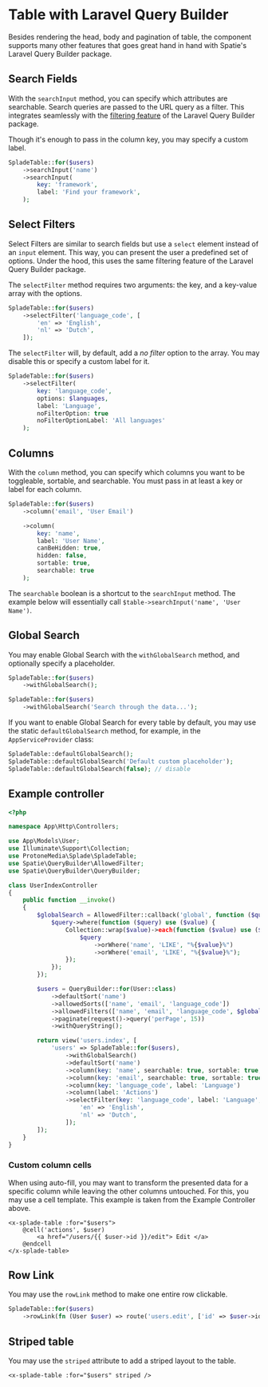 # Table with Laravel Query Builder

Besides rendering the head, body and pagination of table, the component supports many other features that goes great hand in hand with Spatie's Laravel Query Builder package.

## Search Fields

With the `searchInput` method, you can specify which attributes are searchable. Search queries are passed to the URL query as a filter. This integrates seamlessly with the [filtering feature](https://spatie.be/docs/laravel-query-builder/v5/features/filtering) of the Laravel Query Builder package.

Though it's enough to pass in the column key, you may specify a custom label.

```php
SpladeTable::for($users)
    ->searchInput('name')
    ->searchInput(
        key: 'framework',
        label: 'Find your framework',
    );
```

## Select Filters

Select Filters are similar to search fields but use a `select` element instead of an `input` element. This way, you can present the user a predefined set of options. Under the hood, this uses the same filtering feature of the Laravel Query Builder package.

The `selectFilter` method requires two arguments: the key, and a key-value array with the options.

```php
SpladeTable::for($users)
    ->selectFilter('language_code', [
        'en' => 'English',
        'nl' => 'Dutch',
    ]);
```

The `selectFilter` will, by default, add a *no filter* option to the array. You may disable this or specify a custom label for it.

```php
SpladeTable::for($users)
    ->selectFilter(
        key: 'language_code',
        options: $languages,
        label: 'Language',
        noFilterOption: true
        noFilterOptionLabel: 'All languages'
    );
```


## Columns

With the `column` method, you can specify which columns you want to be toggleable, sortable, and searchable. You must pass in at least a key or label for each column.

```php
SpladeTable::for($users)
    ->column('email', 'User Email')

    ->column(
        key: 'name',
        label: 'User Name',
        canBeHidden: true,
        hidden: false,
        sortable: true,
        searchable: true
    );
```

The `searchable` boolean is a shortcut to the `searchInput` method. The example below will essentially call `$table->searchInput('name', 'User Name')`.

## Global Search

You may enable Global Search with the `withGlobalSearch` method, and optionally specify a placeholder.

```php
SpladeTable::for($users)
    ->withGlobalSearch();

SpladeTable::for($users)
    ->withGlobalSearch('Search through the data...');
```

If you want to enable Global Search for every table by default, you may use the static `defaultGlobalSearch` method, for example, in the `AppServiceProvider` class:

```php
SpladeTable::defaultGlobalSearch();
SpladeTable::defaultGlobalSearch('Default custom placeholder');
SpladeTable::defaultGlobalSearch(false); // disable
```

## Example controller

```php
<?php

namespace App\Http\Controllers;

use App\Models\User;
use Illuminate\Support\Collection;
use ProtoneMedia\Splade\SpladeTable;
use Spatie\QueryBuilder\AllowedFilter;
use Spatie\QueryBuilder\QueryBuilder;

class UserIndexController
{
    public function __invoke()
    {
        $globalSearch = AllowedFilter::callback('global', function ($query, $value) {
            $query->where(function ($query) use ($value) {
                Collection::wrap($value)->each(function ($value) use ($query) {
                    $query
                        ->orWhere('name', 'LIKE', "%{$value}%")
                        ->orWhere('email', 'LIKE', "%{$value}%");
                });
            });
        });

        $users = QueryBuilder::for(User::class)
            ->defaultSort('name')
            ->allowedSorts(['name', 'email', 'language_code'])
            ->allowedFilters(['name', 'email', 'language_code', $globalSearch])
            ->paginate(request()->query('perPage', 15))
            ->withQueryString();

        return view('users.index', [
            'users' => SpladeTable::for($users),
                ->withGlobalSearch()
                ->defaultSort('name')
                ->column(key: 'name', searchable: true, sortable: true, canBeHidden: false)
                ->column(key: 'email', searchable: true, sortable: true)
                ->column(key: 'language_code', label: 'Language')
                ->column(label: 'Actions')
                ->selectFilter(key: 'language_code', label: 'Language', options: [
                    'en' => 'English',
                    'nl' => 'Dutch',
                ]);
        ]);
    }
}
```

### Custom column cells

When using auto-fill, you may want to transform the presented data for a specific column while leaving the other columns untouched. For this, you may use a cell template. This example is taken from the Example Controller above.

```blade
<x-splade-table :for="$users">
    @cell('actions', $user)
        <a href="/users/{{ $user->id }}/edit"> Edit </a>
    @endcell
</x-splade-table>
```

## Row Link

You may use the `rowLink` method to make one entire row clickable.

```php
SpladeTable::for($users)
    ->rowLink(fn (User $user) => route('users.edit', ['id' => $user->id]))
```

## Striped table

You may use the `striped` attribute to add a striped layout to the table.

```blade
<x-splade-table :for="$users" striped />
```